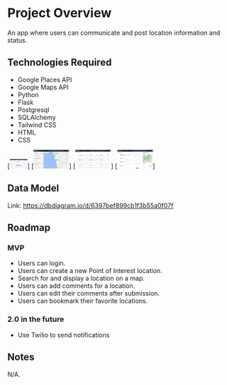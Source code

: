 # Project Overview

An app where users can communicate and post location information and status.

## Technologies Required

- Google Places API
- Google Maps API
- Python
- Flask
- Postgresql
- SQLAlchemy
- Tailwind CSS
- HTML
- CSS

[<img alt="alt_text" width="40px" src="static/img/login.png" />]
[<img alt="alt_text" width="80px" src="static/img/homepage.png" />]
[<img alt="alt_text" width="80px" src="static/img/bookmark.png" />]
[<img alt="alt_text" width="80px" src="static/img/comments.png" />]


## Data Model

Link: https://dbdiagram.io/d/6397bef899cb1f3b55a0f07f

## Roadmap

### MVP

- Users can login.
- Users can create a new Point of Interest location.
- Search for and display a location on a map.
- Users can add comments for a location.
- Users can edit their comments after submission.
- Users can bookmark their favorite locations.

### 2.0 in the future

- Use Twilio to send notifications

## Notes

N/A.
